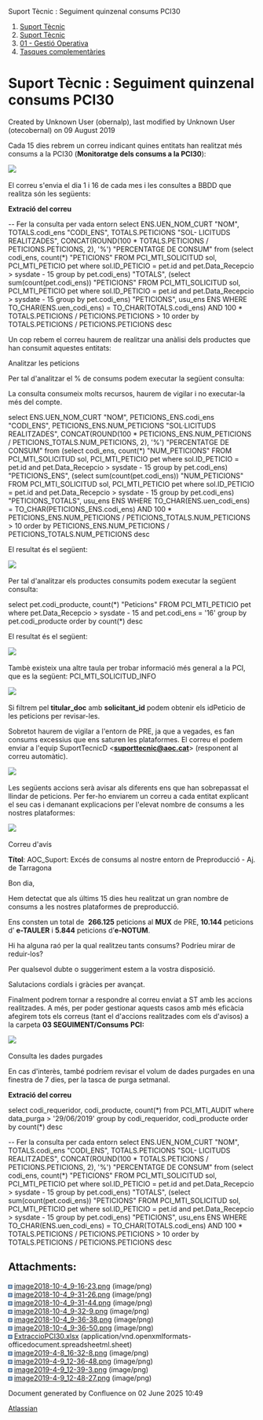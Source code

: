 Suport Tècnic : Seguiment quinzenal consums PCI30  

1.  [Suport Tècnic](index.html)
2.  [Suport Tècnic](13893782.html)
3.  [01 - Gestió Operativa](26313391.html)
4.  [Tasques complementàries](26313409.html)

Suport Tècnic : Seguiment quinzenal consums PCI30
=================================================

Created by Unknown User (obernalp), last modified by Unknown User (otecobernal) on 09 August 2019

Cada 15 dies rebrem un correu indicant quines entitats han realitzat més consums a la PCI30 (**Monitoratge dels consums a la PCI30**):

![](attachments/26313607/26317541.png)

El correu s'envia el dia 1 i 16 de cada mes i les consultes a BBDD que realitza són les següents:

**Extració del correu**

\-- Fer la consulta per vada entorn
select ENS.UEN\_NOM\_CURT "NOM",
       TOTALS.codi\_ens "CODI\_ENS",
       TOTALS.PETICIONS "SOL- LICITUDS REALITZADES",
       CONCAT(ROUND(100 \* TOTALS.PETICIONS / PETICIONS.PETICIONS, 2), '%') "PERCENTATGE DE CONSUM"
  from (select codi\_ens, count(\*) "PETICIONS"
          FROM PCI\_MTI\_SOLICITUD sol, PCI\_MTI\_PETICIO pet
         where sol.ID\_PETICIO = pet.id
           and pet.Data\_Recepcio > sysdate - 15
         group by pet.codi\_ens) "TOTALS",
       (select sum(count(pet.codi\_ens)) "PETICIONS"
          FROM PCI\_MTI\_SOLICITUD sol, PCI\_MTI\_PETICIO pet
         where sol.ID\_PETICIO = pet.id
           and pet.Data\_Recepcio > sysdate - 15
         group by pet.codi\_ens) "PETICIONS",
         usu\_ens ENS
 WHERE TO\_CHAR(ENS.uen\_codi\_ens) = TO\_CHAR(TOTALS.codi\_ens)
 AND 100 \* TOTALS.PETICIONS / PETICIONS.PETICIONS > 10
 order by TOTALS.PETICIONS / PETICIONS.PETICIONS desc

  

Un cop rebem el correu haurem de realitzar una anàlisi dels productes que han consumit aquestes entitats:

Analitzar les peticions

Per tal d'analitzar el % de consums podem executar la següent consulta:

La consulta consumeix molts recursos, haurem de vigilar i no executar-la més del compte.

select ENS.UEN\_NOM\_CURT "NOM",
       PETICIONS\_ENS.codi\_ens "CODI\_ENS",
       PETICIONS\_ENS.NUM\_PETICIONS "SOL·LICITUDS REALITZADES",
       CONCAT(ROUND(100 \* PETICIONS\_ENS.NUM\_PETICIONS / PETICIONS\_TOTALS.NUM\_PETICIONS, 2), '%') "PERCENTATGE DE CONSUM"
  from (select codi\_ens, count(\*) "NUM\_PETICIONS"
          FROM PCI\_MTI\_SOLICITUD sol, PCI\_MTI\_PETICIO pet
         where sol.ID\_PETICIO = pet.id
           and pet.Data\_Recepcio > sysdate - 15
         group by pet.codi\_ens) "PETICIONS\_ENS",
       (select sum(count(pet.codi\_ens)) "NUM\_PETICIONS"
          FROM PCI\_MTI\_SOLICITUD sol, PCI\_MTI\_PETICIO pet
         where sol.ID\_PETICIO = pet.id
           and pet.Data\_Recepcio > sysdate - 15
         group by pet.codi\_ens) "PETICIONS\_TOTALS",
         usu\_ens ENS
 WHERE TO\_CHAR(ENS.uen\_codi\_ens) = TO\_CHAR(PETICIONS\_ENS.codi\_ens)
 AND 100 \* PETICIONS\_ENS.NUM\_PETICIONS / PETICIONS\_TOTALS.NUM\_PETICIONS > 10
 order by PETICIONS\_ENS.NUM\_PETICIONS / PETICIONS\_TOTALS.NUM\_PETICIONS desc

El resultat és el següent:

![](attachments/26313462/26313859.png)

  

Per tal d'analitzar els productes consumits podem executar la següent consulta:

select pet.codi\_producte, count(\*) "Peticions"
          FROM PCI\_MTI\_PETICIO pet
         where pet.Data\_Recepcio > sysdate - 15
           and pet.codi\_ens = '16'
         group by pet.codi\_producte
         order by count(\*) desc

El resultat és el següent:

![](attachments/26313462/26314430.png)

  

Tambè existeix una altre taula per trobar informació més general a la PCI, que es la següent: PCI\_MTI\_SOLICITUD\_INFO

![](attachments/26313462/93356728.png)

  

Si filtrem pel **titular\_doc** amb **solicitant\_id** podem obtenir els idPeticio de les peticions per revisar-les.

  

  

  

Sobretot haurem de vigilar a l'entorn de PRE, ja que a vegades, es fan consums excessius que ens saturen les plataformes. El correu el podem enviar a l'equip SuportTecnicD <**[suporttecnic@aoc.cat](mailto:suporttecnic@aoc.cat)**\> (responent al correu automàtic).

![](attachments/26313607/26317419.png)

Les següents accions serà avisar als diferents ens que han sobrepassat el llindar de peticions. Per fer-ho enviarem un correu a cada entitat explicant el seu cas i demanant explicacions per l'elevat nombre de consums a les nostres plataformes:

![](attachments/26313607/26317424.png)

Correu d'avís

**Títol**: AOC\_Suport: Excés de consums al nostre entorn de Preproducció - Aj. de Tarragona

Bon dia,

Hem detectat que als últims 15 dies heu realitzat un gran nombre de consums a les nostres plataformes de preproducció.

Ens consten un total de  **266.125** peticions al **MUX** de PRE, **10.144** peticions d’ **e-TAULER** i **5.844** peticions d’**e-NOTUM**.

Hi ha alguna raó per la qual realitzeu tants consums? Podríeu mirar de reduir-los?

Per qualsevol dubte o suggeriment estem a la vostra disposició.

Salutacions cordials i gràcies per avançat.

  

Finalment podrem tornar a respondre al correu enviat a ST amb les accions realitzades. A més, per poder gestionar aquests casos amb més eficàcia afegirem tots els correus (tant el d'accions realitzades com els d'avisos) a la carpeta **03 SEGUIMENT/Consums** **PCI:**

**![](attachments/26313607/26317375.png)**

Consulta les dades purgades

En cas d'interès, també podríem revisar el volum de dades purgades en una finestra de 7 dies, per la tasca de purga setmanal.

**Extració del correu**

select codi\_requeridor, codi\_producte, count(\*)
 from PCI\_MTI\_AUDIT 
 where data\_purga > '29/06/2019'
 group by codi\_requeridor, codi\_producte
 order by count(\*) desc
 




-- Fer la consulta per cada entorn
select ENS.UEN\_NOM\_CURT "NOM",
       TOTALS.codi\_ens "CODI\_ENS",
       TOTALS.PETICIONS "SOL- LICITUDS REALITZADES",
       CONCAT(ROUND(100 \* TOTALS.PETICIONS / PETICIONS.PETICIONS, 2), '%') "PERCENTATGE DE CONSUM"
  from (select codi\_ens, count(\*) "PETICIONS"
          FROM PCI\_MTI\_SOLICITUD sol, PCI\_MTI\_PETICIO pet
         where sol.ID\_PETICIO = pet.id
           and pet.Data\_Recepcio > sysdate - 15
         group by pet.codi\_ens) "TOTALS",
       (select sum(count(pet.codi\_ens)) "PETICIONS"
          FROM PCI\_MTI\_SOLICITUD sol, PCI\_MTI\_PETICIO pet
         where sol.ID\_PETICIO = pet.id
           and pet.Data\_Recepcio > sysdate - 15
         group by pet.codi\_ens) "PETICIONS",
         usu\_ens ENS
 WHERE TO\_CHAR(ENS.uen\_codi\_ens) = TO\_CHAR(TOTALS.codi\_ens)
 AND 100 \* TOTALS.PETICIONS / PETICIONS.PETICIONS > 10
 order by TOTALS.PETICIONS / PETICIONS.PETICIONS desc

Attachments:
------------

![](images/icons/bullet_blue.gif) [image2018-10-4\_9-16-23.png](attachments/26313607/26316539.png) (image/png)  
![](images/icons/bullet_blue.gif) [image2018-10-4\_9-31-26.png](attachments/26313607/26316477.png) (image/png)  
![](images/icons/bullet_blue.gif) [image2018-10-4\_9-31-44.png](attachments/26313607/26316479.png) (image/png)  
![](images/icons/bullet_blue.gif) [image2018-10-4\_9-32-9.png](attachments/26313607/26316486.png) (image/png)  
![](images/icons/bullet_blue.gif) [image2018-10-4\_9-36-38.png](attachments/26313607/26316488.png) (image/png)  
![](images/icons/bullet_blue.gif) [image2018-10-4\_9-36-50.png](attachments/26313607/26316489.png) (image/png)  
![](images/icons/bullet_blue.gif) [ExtraccioPCI30.xlsx](attachments/26313607/26316499.xlsx) (application/vnd.openxmlformats-officedocument.spreadsheetml.sheet)  
![](images/icons/bullet_blue.gif) [image2019-4-8\_16-32-8.png](attachments/26313607/26317541.png) (image/png)  
![](images/icons/bullet_blue.gif) [image2019-4-9\_12-36-48.png](attachments/26313607/26317419.png) (image/png)  
![](images/icons/bullet_blue.gif) [image2019-4-9\_12-39-3.png](attachments/26313607/26317424.png) (image/png)  
![](images/icons/bullet_blue.gif) [image2019-4-9\_12-48-27.png](attachments/26313607/26317375.png) (image/png)  

Document generated by Confluence on 02 June 2025 10:49

[Atlassian](http://www.atlassian.com/)